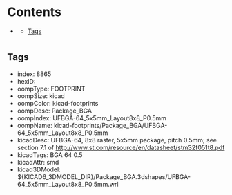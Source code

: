 



Contents
========

* [](#)
	* [Tags](#tags)

# 

## Tags

- index: 8865
- hexID: 
- oompType: FOOTPRINT
- oompSize: kicad
- oompColor: kicad-footprints
- oompDesc: Package_BGA
- oompIndex: UFBGA-64_5x5mm_Layout8x8_P0.5mm
- oompName: kicad-footprints/Package_BGA/UFBGA-64_5x5mm_Layout8x8_P0.5mm
- kicadDesc: UFBGA-64, 8x8 raster, 5x5mm package, pitch 0.5mm; see section 7.1 of http://www.st.com/resource/en/datasheet/stm32f051t8.pdf
- kicadTags: BGA 64 0.5
- kicadAttr: smd
- kicad3DModel: ${KICAD6_3DMODEL_DIR}/Package_BGA.3dshapes/UFBGA-64_5x5mm_Layout8x8_P0.5mm.wrl

